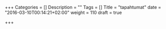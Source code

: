 +++
Categories = []
Description = ""
Tags = []
Title = "tapahtumat"
date = "2016-03-10T00:14:21+02:00"
weight = 110
draft = true

+++

